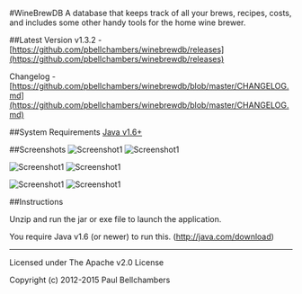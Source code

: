 #WineBrewDB
A database that keeps track of all your brews, recipes, costs, and includes some other handy tools for the home wine brewer.


##Latest Version
v1.3.2 - [https://github.com/pbellchambers/winebrewdb/releases](https://github.com/pbellchambers/winebrewdb/releases)

Changelog - [https://github.com/pbellchambers/winebrewdb/blob/master/CHANGELOG.md](https://github.com/pbellchambers/winebrewdb/blob/master/CHANGELOG.md)


##System Requirements
[Java v1.6+](http://java.com/download)


##Screenshots
![Screenshot1](http://i.imgur.com/AKLYz.png) ![Screenshot1](http://i.imgur.com/NexZl.png)

![Screenshot1](http://i.imgur.com/NbP8C.png) ![Screenshot1](http://i.imgur.com/F17wp.png)

![Screenshot1](http://i.imgur.com/auRnf.png) ![Screenshot1](http://i.imgur.com/jylHd.png)


##Instructions

Unzip and run the jar or exe file to launch the application.

You require Java v1.6 (or newer) to run this. (http://java.com/download)
&nbsp;
&nbsp;


---
Licensed under The Apache v2.0 License

Copyright (c) 2012-2015 Paul Bellchambers